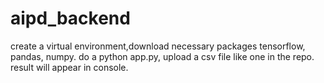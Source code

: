 # aipd_backend

create a virtual environment,download necessary packages tensorflow, pandas, numpy. do a python app.py, upload a csv file like one in the repo. result will appear in console.

